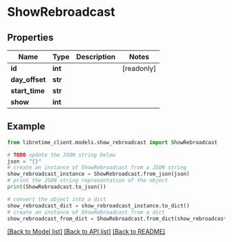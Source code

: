 # ShowRebroadcast


## Properties

Name | Type | Description | Notes
------------ | ------------- | ------------- | -------------
**id** | **int** |  | [readonly] 
**day_offset** | **str** |  | 
**start_time** | **str** |  | 
**show** | **int** |  | 

## Example

```python
from libretime_client.models.show_rebroadcast import ShowRebroadcast

# TODO update the JSON string below
json = "{}"
# create an instance of ShowRebroadcast from a JSON string
show_rebroadcast_instance = ShowRebroadcast.from_json(json)
# print the JSON string representation of the object
print(ShowRebroadcast.to_json())

# convert the object into a dict
show_rebroadcast_dict = show_rebroadcast_instance.to_dict()
# create an instance of ShowRebroadcast from a dict
show_rebroadcast_from_dict = ShowRebroadcast.from_dict(show_rebroadcast_dict)
```
[[Back to Model list]](../README.md#documentation-for-models) [[Back to API list]](../README.md#documentation-for-api-endpoints) [[Back to README]](../README.md)


